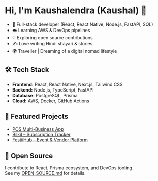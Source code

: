 # Hi, I'm Kaushalendra (Kaushal) 👋

- 🌱 Full-stack developer (React, React Native, Node.js, FastAPI, SQL)
- ☁️ Learning AWS & DevOps pipelines
- 💡 Exploring open source contributions
- ✍️ Love writing Hindi shayari & stories
- 🌍 Traveller | Dreaming of a digital nomad lifestyle

## 🛠 Tech Stack
- **Frontend:** React, React Native, Next.js, Tailwind CSS
- **Backend:** Node.js, TypeScript, FastAPI
- **Database:** PostgreSQL, Prisma
- **Cloud:** AWS, Docker, GitHub Actions

## 📂 Featured Projects
- [POS Multi-Business App](#)  
- [Bilkil – Subscription Tracker](#)  
- [FestiiHub – Event & Vendor Platform](#)

## 🤝 Open Source
I contribute to React, Prisma ecosystem, and DevOps tooling.  
See my [OPEN_SOURCE.md](./OPEN_SOURCE.md) for details.
